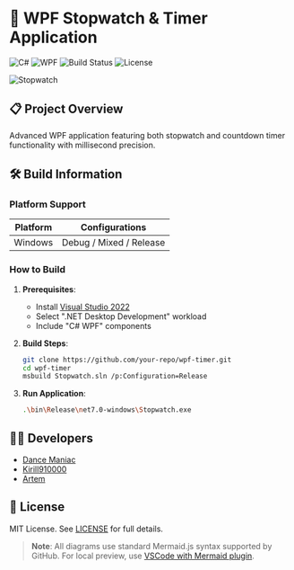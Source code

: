 # 🚀 WPF Stopwatch & Timer Application

![C#](https://img.shields.io/badge/C%23-239120?logo=c-sharp&logoColor=white)
![WPF](https://img.shields.io/badge/WPF-5C2D91?logo=.net&logoColor=white)
![Build Status](https://img.shields.io/badge/build-passing-brightgreen)
![License](https://img.shields.io/badge/license-MIT-blue)

![Stopwatch](https://i.ibb.co/84Rvdffz/stopwatch.png)

## 📋 Project Overview
Advanced WPF application featuring both stopwatch and countdown timer functionality with millisecond precision.

## 🛠️ Build Information

### Platform Support
| Platform | Configurations           |
|----------|--------------------------|
| Windows  | Debug / Mixed / Release  |

### How to Build
1. **Prerequisites**:
   - Install [Visual Studio 2022](https://visualstudio.microsoft.com/)
   - Select ".NET Desktop Development" workload
   - Include "C# WPF" components

2. **Build Steps**:
   ```bash
   git clone https://github.com/your-repo/wpf-timer.git
   cd wpf-timer
   msbuild Stopwatch.sln /p:Configuration=Release
   ```

3. **Run Application**:
   ```bash
   .\bin\Release\net7.0-windows\Stopwatch.exe
   ```

## 👨‍💻 Developers
- [Dance Maniac](https://github.com/dancemaniac)
- [Kirill910000](https://github.com/kirill910000)
- [Artem](https://github.com/Stinnnaler)

## 📜 License
MIT License. See [LICENSE](LICENSE) for full details.

> **Note**: All diagrams use standard Mermaid.js syntax supported by GitHub.
> For local preview, use [VSCode with Mermaid plugin](https://marketplace.visualstudio.com/items?itemName=bierner.markdown-mermaid).
